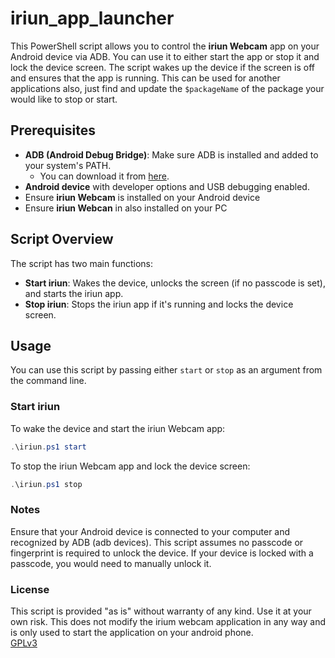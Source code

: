 # iriun_app_launcher

This PowerShell script allows you to control the **iriun Webcam** app on your Android device via ADB. You can use it to either start the app or stop it and lock the device screen. The script wakes up the device if the screen is off and ensures that the app is running.
This can be used for another applications also, just find and update the `$packageName` of the package your would like to stop or start.

## Prerequisites

- **ADB (Android Debug Bridge)**: Make sure ADB is installed and added to your system's PATH.
  - You can download it from [here](https://developer.android.com/studio/releases/platform-tools).
- **Android device** with developer options and USB debugging enabled.
- Ensure **iriun Webcam** is installed on your Android device  
- Ensure **iriun Webcan** in also installed on your PC  

## Script Overview

The script has two main functions:
- **Start iriun**: Wakes the device, unlocks the screen (if no passcode is set), and starts the iriun app.
- **Stop iriun**: Stops the iriun app if it's running and locks the device screen.

## Usage

You can use this script by passing either `start` or `stop` as an argument from the command line.

### Start iriun

To wake the device and start the iriun Webcam app:

```powershell
.\iriun.ps1 start
```

To stop the iriun Webcam app and lock the device screen:
```powershell
.\iriun.ps1 stop
```

### Notes
Ensure that your Android device is connected to your computer and recognized by ADB (adb devices).
This script assumes no passcode or fingerprint is required to unlock the device. If your device is locked with a passcode, you would need to manually unlock it.

### License
This script is provided "as is" without warranty of any kind. Use it at your own risk.
This does not modify the irium webcam application in any way and is only used to start the application on your android phone.  
[GPLv3](./LICENSE)

